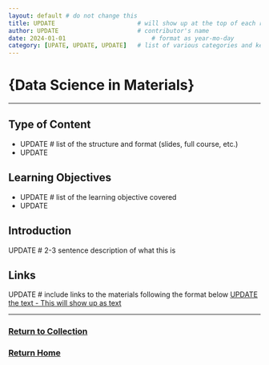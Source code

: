 ```yaml
---
layout: default # do not change this
title: UPDATE                       # will show up at the top of each resource page
author: UPDATE                      # contributor's name
date: 2024-01-01                        # format as year-mo-day
category: [UPATE, UPDATE, UPDATE]   # list of various categories and keywords to help search
---
```

# {Data Science in Materials}
* * *

## Type of Content
* UPDATE            # list of the structure and format (slides, full course, etc.)
* UPDATE

## Learning Objectives
* UPDATE            # list of the learning objective covered
* UPDATE

## Introduction
UPDATE              # 2-3 sentence description of what this is

## Links
UPDATE              # include links to the materials following the format below
[UPDATE the text - This will show up as text](https://linktoyourmaterials.com)

* * *
### [Return to Collection](https://bafflerbach.github.io/DSM-CORE/resource-collection)
### [Return Home](https://bafflerbach.github.io/DSM-CORE)

